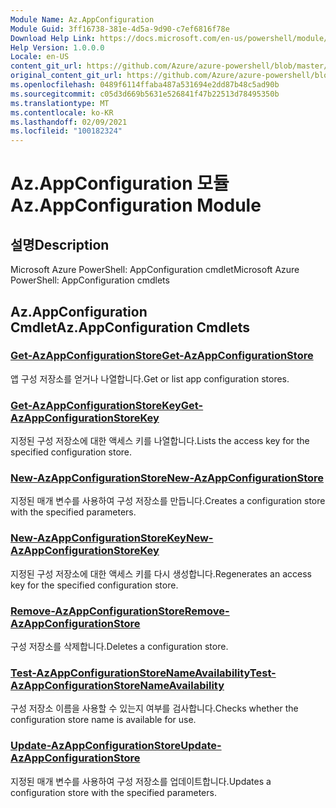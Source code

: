 ```yaml
---
Module Name: Az.AppConfiguration
Module Guid: 3ff16738-381e-4d5a-9d90-c7ef6816f78e
Download Help Link: https://docs.microsoft.com/en-us/powershell/module/az.appconfiguration
Help Version: 1.0.0.0
Locale: en-US
content_git_url: https://github.com/Azure/azure-powershell/blob/master/src/AppConfiguration/help/Az.AppConfiguration.md
original_content_git_url: https://github.com/Azure/azure-powershell/blob/master/src/AppConfiguration/help/Az.AppConfiguration.md
ms.openlocfilehash: 0489f6114ffaba487a531694e2dd87b48c5ad90b
ms.sourcegitcommit: c05d3d669b5631e526841f47b22513d78495350b
ms.translationtype: MT
ms.contentlocale: ko-KR
ms.lasthandoff: 02/09/2021
ms.locfileid: "100182324"
---
```

# <span data-ttu-id="81036-101">Az.AppConfiguration 모듈</span><span class="sxs-lookup"><span data-stu-id="81036-101">Az.AppConfiguration Module</span></span>
## <span data-ttu-id="81036-102">설명</span><span class="sxs-lookup"><span data-stu-id="81036-102">Description</span></span>
<span data-ttu-id="81036-103">Microsoft Azure PowerShell: AppConfiguration cmdlet</span><span class="sxs-lookup"><span data-stu-id="81036-103">Microsoft Azure PowerShell: AppConfiguration cmdlets</span></span>

## <span data-ttu-id="81036-104">Az.AppConfiguration Cmdlet</span><span class="sxs-lookup"><span data-stu-id="81036-104">Az.AppConfiguration Cmdlets</span></span>
### [<span data-ttu-id="81036-105">Get-AzAppConfigurationStore</span><span class="sxs-lookup"><span data-stu-id="81036-105">Get-AzAppConfigurationStore</span></span>](Get-AzAppConfigurationStore.md)
<span data-ttu-id="81036-106">앱 구성 저장소를 얻거나 나열합니다.</span><span class="sxs-lookup"><span data-stu-id="81036-106">Get or list app configuration stores.</span></span>

### [<span data-ttu-id="81036-107">Get-AzAppConfigurationStoreKey</span><span class="sxs-lookup"><span data-stu-id="81036-107">Get-AzAppConfigurationStoreKey</span></span>](Get-AzAppConfigurationStoreKey.md)
<span data-ttu-id="81036-108">지정된 구성 저장소에 대한 액세스 키를 나열합니다.</span><span class="sxs-lookup"><span data-stu-id="81036-108">Lists the access key for the specified configuration store.</span></span>

### [<span data-ttu-id="81036-109">New-AzAppConfigurationStore</span><span class="sxs-lookup"><span data-stu-id="81036-109">New-AzAppConfigurationStore</span></span>](New-AzAppConfigurationStore.md)
<span data-ttu-id="81036-110">지정된 매개 변수를 사용하여 구성 저장소를 만듭니다.</span><span class="sxs-lookup"><span data-stu-id="81036-110">Creates a configuration store with the specified parameters.</span></span>

### [<span data-ttu-id="81036-111">New-AzAppConfigurationStoreKey</span><span class="sxs-lookup"><span data-stu-id="81036-111">New-AzAppConfigurationStoreKey</span></span>](New-AzAppConfigurationStoreKey.md)
<span data-ttu-id="81036-112">지정된 구성 저장소에 대한 액세스 키를 다시 생성합니다.</span><span class="sxs-lookup"><span data-stu-id="81036-112">Regenerates an access key for the specified configuration store.</span></span>

### [<span data-ttu-id="81036-113">Remove-AzAppConfigurationStore</span><span class="sxs-lookup"><span data-stu-id="81036-113">Remove-AzAppConfigurationStore</span></span>](Remove-AzAppConfigurationStore.md)
<span data-ttu-id="81036-114">구성 저장소를 삭제합니다.</span><span class="sxs-lookup"><span data-stu-id="81036-114">Deletes a configuration store.</span></span>

### [<span data-ttu-id="81036-115">Test-AzAppConfigurationStoreNameAvailability</span><span class="sxs-lookup"><span data-stu-id="81036-115">Test-AzAppConfigurationStoreNameAvailability</span></span>](Test-AzAppConfigurationStoreNameAvailability.md)
<span data-ttu-id="81036-116">구성 저장소 이름을 사용할 수 있는지 여부를 검사합니다.</span><span class="sxs-lookup"><span data-stu-id="81036-116">Checks whether the configuration store name is available for use.</span></span>

### [<span data-ttu-id="81036-117">Update-AzAppConfigurationStore</span><span class="sxs-lookup"><span data-stu-id="81036-117">Update-AzAppConfigurationStore</span></span>](Update-AzAppConfigurationStore.md)
<span data-ttu-id="81036-118">지정된 매개 변수를 사용하여 구성 저장소를 업데이트합니다.</span><span class="sxs-lookup"><span data-stu-id="81036-118">Updates a configuration store with the specified parameters.</span></span>

